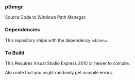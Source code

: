 ### pthmgr

Source Code to Windows Path Manager.

### Dependencies

This repository ships with the dependency ``editenv``.

### To Build

This Requires Visual Studio Express 2010 or newer to compile.

Also note that you might randomly get compile errors.
